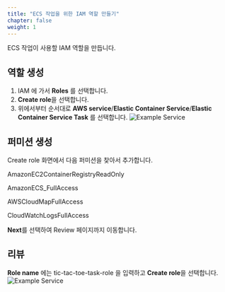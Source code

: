 ```yaml
---
title: "ECS 작업을 위한 IAM 역할 만들기"
chapter: false
weight: 1
---
```


ECS 작업이 사용할 IAM 역할을 만듭니다. 

## 역할 생성

1. IAM 에 가서 **Roles** 를 선택합니다.
1. **Create role**을 선택합니다.
1. 위에서부터 순서대로 **AWS service**/**Elastic Container Service**/**Elastic Container Service Task** 를 선택합니다.
![Example Service](/images/tic-tac-toe/iamrole-for-task-1.png)

## 퍼미션 생성


Create role 화면에서 다음 퍼미션을 찾아서 추가합니다.

AmazonEC2ContainerRegistryReadOnly

AmazonECS_FullAccess

AWSCloudMapFullAccess

CloudWatchLogsFullAccess

**Next**를 선택하여 Review 페이지까지 이동합니다.

## 리뷰

**Role name** 에는 tic-tac-toe-task-role 을 입력하고 **Create role**을 선택합니다.
![Example Service](/images/tic-tac-toe/iamrole-for-task-2.png)


